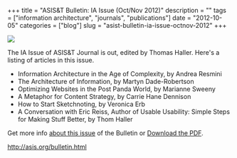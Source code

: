 +++
title = "ASIS&T Bulletin: IA Issue (Oct/Nov 2012)"
description = ""
tags = ["information architecture", "journals", "publications"]
date = "2012-10-05"
categories = ["blog"]
slug = "asist-bulletin-ia-issue-octnov-2012"
+++



  <div class="notebook-screenshot"><a href="http://asis.org/bulletin.html"><img src="http://media.konigi.com/bluga/wt506f23c48274c_large.jpg"/></a></div><p>The IA Issue of ASIS&amp;T Journal is out, edited by Thomas Haller. Here's a listing of articles in this issue. </p>
<ul>
<li>Information Architecture in the Age of Complexity, by Andrea Resmini</li>
<li>The Architecture of Information, by Martyn Dade-Robertson</li>
<li>Optimizing Websites in the Post Panda World, by Marianne Sweeny</li>
<li>A Metaphor for Content Strategy, by Carrie Hane Dennison</li>
<li>How to Start Sketchnoting, by Veronica Erb</li>
<li>A Conversation with Eric Reiss, Author of  Usable Usability:  Simple Steps for Making Stuff Better, by Thom Haller</li>
</ul>
<p>Get more info <a href="http://asis.org/bulletin.html">about this issue</a> of the Bulletin or <a href="http://asis.org/Bulletin/Oct-12/Bulletin_OctNov12_Final.pdf">Download the PDF</a>.</p>
    
  <a href="http://asis.org/bulletin.html">http://asis.org/bulletin.html</a>
